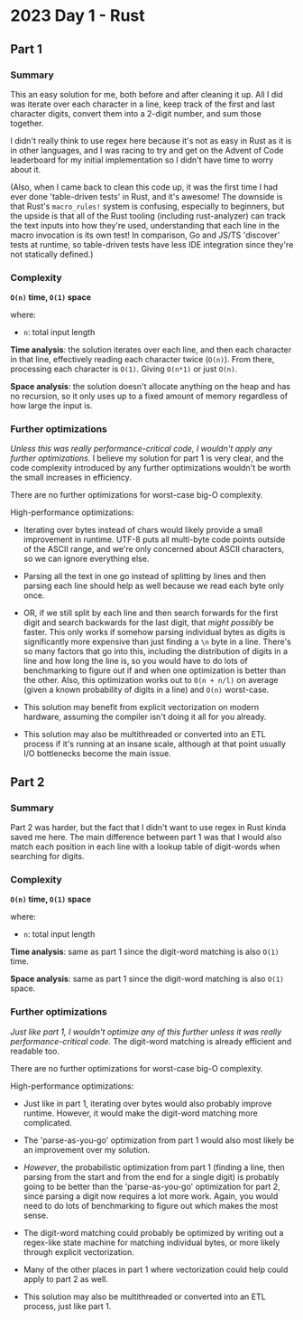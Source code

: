 # 2023 Day 1 - Rust

## Part 1

### Summary

This an easy solution for me, both before and after cleaning it up. All I did was iterate over each character in a line, keep track of the first and last character digits, convert them into a 2-digit number, and sum those together.

I didn't really think to use regex here because it's not as easy in Rust as it is in other languages, and I was racing to try and get on the Advent of Code leaderboard for my initial implementation so I didn't have time to worry about it.

(Also, when I came back to clean this code up, it was the first time I had ever done 'table-driven tests' in Rust, and it's awesome! The downside is that Rust's `macro_rules!` system is confusing, especially to beginners, but the upside is that all of the Rust tooling (including rust-analyzer) can track the text inputs into how they're used, understanding that each line in the macro invocation is its own test! In comparison, Go and JS/TS 'discover' tests at runtime, so table-driven tests have less IDE integration since they're not statically defined.)

### Complexity

**`O(n)` time, `O(1)` space**

where:

- `n`: total input length

**Time analysis**: the solution iterates over each line, and then each character in that line, effectively reading each character twice (`O(n)`). From there, processing each character is `O(1)`. Giving `O(n*1)` or just `O(n)`.

**Space analysis**: the solution doesn't allocate anything on the heap and has no recursion, so it only uses up to a fixed amount of memory regardless of how large the input is.

### Further optimizations

_Unless this was really performance-critical code, I wouldn't apply any further optimizations._ I believe my solution for part 1 is very clear, and the code complexity introduced by any further optimizations wouldn't be worth the small increases in efficiency.

There are no further optimizations for worst-case big-O complexity.

High-performance optimizations:

- Iterating over bytes instead of chars would likely provide a small improvement in runtime. UTF-8 puts all multi-byte code points outside of the ASCII range, and we're only concerned about ASCII characters, so we can ignore everything else.

- Parsing all the text in one go instead of splitting by lines and then parsing each line should help as well because we read each byte only once.

- OR, if we still split by each line and then search forwards for the first digit and search backwards for the last digit, that _might possibly_ be faster. This only works if somehow parsing individual bytes as digits is significantly more expensive than just finding a `\n` byte in a line. There's so many factors that go into this, including the distribution of digits in a line and how long the line is, so you would have to do lots of benchmarking to figure out if and when one optimization is better than the other. Also, this optimization works out to `O(n + n/l)` on average (given a known probability of digits in a line) and `O(n)` worst-case.

- This solution may benefit from explicit vectorization on modern hardware, assuming the compiler isn't doing it all for you already.

- This solution may also be multithreaded or converted into an ETL process if it's running at an insane scale, although at that point usually I/O bottlenecks become the main issue.

## Part 2

### Summary

Part 2 was harder, but the fact that I didn't want to use regex in Rust kinda saved me here. The main difference between part 1 was that I would also match each position in each line with a lookup table of digit-words when searching for digits.

### Complexity

**`O(n)` time, `O(1)` space**

where:

- `n`: total input length

**Time analysis**: same as part 1 since the digit-word matching is also `O(1)` time.

**Space analysis**: same as part 1 since the digit-word matching is also `O(1)` space.

### Further optimizations

_Just like part 1, I wouldn't optimize any of this further unless it was really performance-critical code._ The digit-word matching is already efficient and readable too.

There are no further optimizations for worst-case big-O complexity.

High-performance optimizations:

- Just like in part 1, iterating over bytes would also probably improve runtime. However, it would make the digit-word matching more complicated.

- The 'parse-as-you-go' optimization from part 1 would also most likely be an improvement over my solution.

- _However_, the probabilistic optimization from part 1 (finding a line, then parsing from the start and from the end for a single digit) is probably going to be better than the 'parse-as-you-go' optimization for part 2, since parsing a digit now requires a lot more work. Again, you would need to do lots of benchmarking to figure out which makes the most sense.

- The digit-word matching could probably be optimized by writing out a regex-like state machine for matching individual bytes, or more likely through explicit vectorization.

- Many of the other places in part 1 where vectorization could help could apply to part 2 as well.

- This solution may also be multithreaded or converted into an ETL process, just like part 1.
